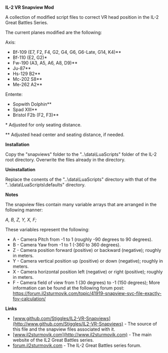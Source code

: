 ﻿**IL-2 VR Snapview Mod**

A collection of modified script files to correct VR head position in the IL-2 Great Battles Series. 

The current planes modified are the following:

Axis:

* Bf-109 (E7, F2, F4, G2, G4, G6, G6-Late, G14, K4)\*\*
* Bf-110 (E2, G2)\*
* Fw-190 (A3, A5, A6, A8, D9)\*\*
* Ju-87\*\*
* Hs-129 B2\*\*
* Mc-202 S8\*\*
* Me-262 A2\*\*

Entente:

* Sopwith Dolphin\*\*
* Spad XIII\*\*
* Bristol F2b (F2, F3)\*\*

\* Adjusted for only seating distance.

\*\* Adjusted head center and seating distance, if needed.

**Installation**

Copy the "snapviews" folder to the "..\data\LuaScripts\" folder of the IL-2 root directory. Overwrite the files already in the directory.

**Uninstallation**

Replace the conents of the "..\data\LuaScripts\" directory with that of the "..\data\LuaScripts\defaults" directory.

**Notes**

The snapview files contain many variable arrays that are arranged in the following manner:

*A, B,			Z, Y, X,		F;*

These variables represent the following:

* A - Camera Pitch from -1 to 1 (roughly -90 degrees to 90 degrees).
* B - Camera Yaw from -1 to 1 (-360 to 360 degrees).
* Z - Camera position forward (positive) or backward (negative); roughly in meters.
* Y - Camera vertical position up (positive) or down (negative); roughly in meters.
* X - Camera horizontal position left (negative) or right (positive); roughly in meters.
* F - Camera field of view from 1 (30 degrees) to -1 (150 degrees); More information can be found at the following forum post: <https://forum.il2sturmovik.com/topic/41919-snapview-svc-file-exactly-fov-calculation/>

**Links**

* [www.github.com/Stiggles/IL2-VR-Snapviews](http://www.github.com/Stiggles/IL2-VR-Snapviews) - The source of this file and the snapview files associated with it.
* [www.il2sturmovik.com](http://www.il2sturmovik.com) - The main website of the IL2 Great Battles series.
* [forum.il2sturmovik.com](http://forum.il2sturmovik.com) - The IL-2 Great Battles series forum.

